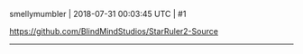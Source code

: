 smellymumbler | 2018-07-31 00:03:45 UTC | #1

https://github.com/BlindMindStudios/StarRuler2-Source

-------------------------

